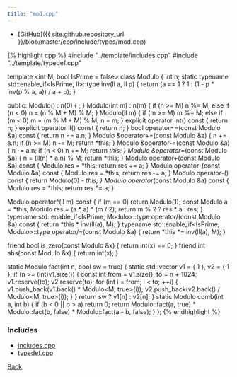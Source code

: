 ```yaml
---
title: "mod.cpp"
---
```


- [GitHub]({{ site.github.repository_url }}/blob/master/cpp/include/types/mod.cpp)

{% highlight cpp %}
#include "../template/includes.cpp"
#include "../template/typedef.cpp"

template <int M, bool IsPrime = false> class Modulo {
  int n;
  static typename std::enable_if<IsPrime, ll>::type inv(ll a, ll p) {
    return (a == 1 ? 1 : (1 - p * inv(p % a, a)) / a + p);
  }

public:
  Modulo() : n(0) { ; }
  Modulo(int m) : n(m) {
    if (n >= M)
      n %= M;
    else if (n < 0)
      n = (n % M + M) % M;
  }
  Modulo(ll m) {
    if (m >= M)
      m %= M;
    else if (m < 0)
      m = (m % M + M) % M;
    n = m;
  }
  explicit operator int() const { return n; }
  explicit operator ll() const { return n; }
  bool operator==(const Modulo &a) const { return n == a.n; }
  Modulo &operator+=(const Modulo &a) {
    n += a.n;
    if (n >= M) n -= M;
    return *this;
  }
  Modulo &operator-=(const Modulo &a) {
    n -= a.n;
    if (n < 0) n += M;
    return *this;
  }
  Modulo &operator*=(const Modulo &a) {
    n = (ll(n) * a.n) % M;
    return *this;
  }
  Modulo operator+(const Modulo &a) const {
    Modulo res = *this;
    return res += a;
  }
  Modulo operator-(const Modulo &a) const {
    Modulo res = *this;
    return res -= a;
  }
  Modulo operator-() const { return Modulo(0) - *this; }
  Modulo operator*(const Modulo &a) const {
    Modulo res = *this;
    return res *= a;
  }

  Modulo operator^(ll m) const {
    if (m == 0) return Modulo(1);
    const Modulo a = *this;
    Modulo res = (a * a) ^ (m / 2);
    return m % 2 ? res * a : res;
  }
  typename std::enable_if<IsPrime, Modulo>::type
  operator/(const Modulo &a) const {
    return *this * inv(ll(a), M);
  }
  typename std::enable_if<IsPrime, Modulo>::type operator/=(const Modulo &a) {
    return *this *= inv(ll(a), M);
  }

  friend bool is_zero(const Modulo &x) { return int(x) == 0; }
  friend int abs(const Modulo &x) { return int(x); }

  static Modulo fact(int n, bool sw = true) {
    static std::vector<Modulo> v1 = { 1 }, v2 = { 1 };
    if (n >= (int)v1.size()) {
      const int from = v1.size(), to = n + 1024;
      v1.reserve(to);
      v2.reserve(to);
      for (int i = from; i < to; ++i) {
        v1.push_back(v1.back() * Modulo<M, true>(i));
        v2.push_back(v2.back() / Modulo<M, true>(i));
      }
    }
    return sw ? v1[n] : v2[n];
  }
  static Modulo comb(int a, int b) {
    if (b < 0 || b > a) return 0;
    return Modulo::fact(a, true) * Modulo::fact(b, false) *
           Modulo::fact(a - b, false);
  }
};
{% endhighlight %}

### Includes

- [includes.cpp](../template/includes)
- [typedef.cpp](../template/typedef)

[Back](../..)
